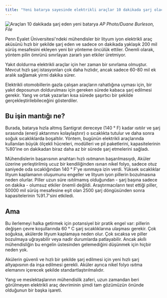 ```yaml
---
title: "Yeni batarya sayesinde elektrikli araçlar 10 dakikada şarj olacak!"
---
```

![Araçları 10 dakikada şarj eden yeni batarya](https://assets.realclear.com/images/49/492485.jpg)
*AP Photo/Duane Burleson, File*

Penn Eyalet Üniversitesi'ndeki mühendisler bir lityum iyon elektrikli araç aküsünü hızlı bir şekilde şarj eden ve sadece on dakikada yaklaşık 200 mil sürüş mesafesini ekleyen yeni bir yönteme öncülük ettiler. Önemli olarak, yöntem pilin ömrünü sınırlayan zararlı yan etkiler üretmiyor.

Yakıt doldurma elektrikli araçlar için her zaman bir sınırlama olmuştur. Mevcut hızlı şarj istasyonları çok daha hızlıdır, ancak sadece 60-80 mil ek aralık sağlamak yirmi dakika sürer.

Elektrikli otomobillerin gazla çalışan araçların rahatlığına uyması için, bir yakıt deposunun doldurulması için gereken sürede kabaca şarj edilmesi gerekir. Yang ve ortak yazarları kısa sürede şaşırtıcı bir şekilde gerçekleştirilebileceğini gösterdiler.

Bu işin mantığı ne?
-
Burada, batarya hızla altmış Santigrat dereceye (140 ° F) kadar ısıtılır ve şarj sırasında (enerji aktarımını kolaylaştırır) o sıcaklıkta tutulur ve daha sonra soğuk sıcaklıklarda boşaltılır. Yöntem, bugünün elektrikli araçlarında kullanılan büyük ölçekli hücreleri, modülleri ve pil paketlerini, kapasitelerinin %80'ine on dakikadan biraz daha az bir sürede şarj etmelerini sağladı.

Mühendislerin başarısının anahtarı hızlı ısıtmanın başarılmasıydı, Aküler üzerine yerleştirilmiş ucuz bir kendiliğinden ısınan nikel folyo, sadece otuz saniyede oda sıcaklığından 140 ° F'ye ısınmaya izin verdi. Yüksek sıcaklıklar lityum kaplamanın oluşumunu engeller ve lityum iyon pillerin bozulmasına neden olurlar. Piller uzun süre ısıtılmamış olduğundan - şarj başına sadece on dakika - olumsuz etkiler önemli değildi. Araştırmacıların test ettiği piller, 50000 mil sürüş mesafesine eşit olan 2500 şarj döngüsünden sonra kapasitelerinin %91.7'sini etkiledi.

Ama
-
Bu ilerlemeyi halka getirmek için potansiyel bir pratik engel var: pillerin değişen çevre koşullarında 60 ° C şarj sıcaklıklarına ulaşması gerekir. Çok soğuksa, akülerde lityum kaplamaya neden olur. Çok sıcaksa ve piller bozulmaya uğrayabilir veya nadir durumlarda patlayabilir. Ancak akıllı mühendisliğin bu engelin üstesinden gelemediğini düşünmek için hiçbir neden yok.

Akülerin güvenli ve hızlı bir şekilde şarj edilmesi için yeni hızlı şarj altyapısının da inşa edilmesi gerekli. Aküler ayrıca nikel folyo ısıtma elemanını içerecek şekilde standartlaştırılmalıdır.

Yang ve meslektaşlarının mühendislik zaferi, uzun zamandan beri görülmeyen elektrikli araç devriminin şimdi tam gözümüzün önünde olduğunun bir başka işareti.
